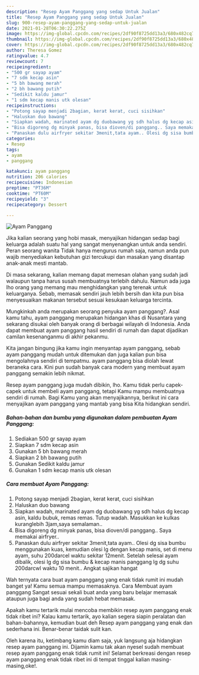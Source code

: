 ```yaml
---
description: "Resep Ayam Panggang yang sedap Untuk Jualan"
title: "Resep Ayam Panggang yang sedap Untuk Jualan"
slug: 900-resep-ayam-panggang-yang-sedap-untuk-jualan
date: 2021-01-28T06:30:22.275Z
image: https://img-global.cpcdn.com/recipes/2df90f8725dd13a3/680x482cq70/ayam-panggang-foto-resep-utama.jpg
thumbnail: https://img-global.cpcdn.com/recipes/2df90f8725dd13a3/680x482cq70/ayam-panggang-foto-resep-utama.jpg
cover: https://img-global.cpcdn.com/recipes/2df90f8725dd13a3/680x482cq70/ayam-panggang-foto-resep-utama.jpg
author: Theresa Gomez
ratingvalue: 4.7
reviewcount: 7
recipeingredient:
- "500 gr sayap ayam"
- "7 sdm kecap asin"
- "5 bh bawang merah"
- "2 bh bawang putih"
- "Sedikit kaldu jamur"
- "1 sdm kecap manis utk olesan"
recipeinstructions:
- "Potong sayap menjadi 2bagian, kerat kerat, cuci sisihkan"
- "Haluskan duo bawang"
- "Siapkan wadah, marinated ayam dg duobawang yg sdh halus dg kecap asin, kaldu bubuk, remas remas. Tutup wadah. Masukkan ke kulkas kuranglebih 3jam,saya semalaman.."
- "Bisa digoreng dg minyak panas, bisa dioven/di panggang.. Saya memakai airfryer.."
- "Panaskan dulu airfryer sekitar 3menit,tata ayam.. Olesi dg sisa bumbu menggunakan kuas, kemudian olesi lg dengan kecap manis, set di menu ayam, suhu 200darcel waktu sekitar 12menit. Setelah selesai ayam dibalik, olesi lg dg sisa bumbu &amp; kecap manis panggang lg dg suhu 200darcwl waktu 10 menit.. Angkat sajikan hangat"
categories:
- Resep
tags:
- ayam
- panggang

katakunci: ayam panggang 
nutrition: 206 calories
recipecuisine: Indonesian
preptime: "PT36M"
cooktime: "PT60M"
recipeyield: "3"
recipecategory: Dessert

---
```



![Ayam Panggang](https://img-global.cpcdn.com/recipes/2df90f8725dd13a3/680x482cq70/ayam-panggang-foto-resep-utama.jpg)

Jika kalian seorang yang hobi masak, menyajikan hidangan sedap bagi keluarga adalah suatu hal yang sangat menyenangkan untuk anda sendiri. Peran seorang  wanita Tidak hanya mengurus rumah saja, namun anda pun wajib menyediakan kebutuhan gizi tercukupi dan masakan yang disantap anak-anak mesti mantab.

Di masa  sekarang, kalian memang dapat memesan olahan yang sudah jadi walaupun tanpa harus susah membuatnya terlebih dahulu. Namun ada juga lho orang yang memang mau menghidangkan yang terenak untuk keluarganya. Sebab, memasak sendiri jauh lebih bersih dan kita pun bisa menyesuaikan makanan tersebut sesuai kesukaan keluarga tercinta. 



Mungkinkah anda merupakan seorang penyuka ayam panggang?. Asal kamu tahu, ayam panggang merupakan hidangan khas di Nusantara yang sekarang disukai oleh banyak orang di berbagai wilayah di Indonesia. Anda dapat membuat ayam panggang hasil sendiri di rumah dan dapat dijadikan camilan kesenanganmu di akhir pekanmu.

Kita jangan bingung jika kamu ingin menyantap ayam panggang, sebab ayam panggang mudah untuk ditemukan dan juga kalian pun bisa mengolahnya sendiri di tempatmu. ayam panggang bisa diolah lewat beraneka cara. Kini pun sudah banyak cara modern yang membuat ayam panggang semakin lebih nikmat.

Resep ayam panggang juga mudah dibikin, lho. Kamu tidak perlu capek-capek untuk membeli ayam panggang, tetapi Kamu mampu membuatnya sendiri di rumah. Bagi Kamu yang akan menyajikannya, berikut ini cara menyajikan ayam panggang yang mantab yang bisa Kita hidangkan sendiri.

<!--inarticleads1-->

##### Bahan-bahan dan bumbu yang digunakan dalam pembuatan Ayam Panggang:

1. Sediakan 500 gr sayap ayam
1. Siapkan 7 sdm kecap asin
1. Gunakan 5 bh bawang merah
1. Siapkan 2 bh bawang putih
1. Gunakan Sedikit kaldu jamur
1. Gunakan 1 sdm kecap manis utk olesan




<!--inarticleads2-->

##### Cara membuat Ayam Panggang:

1. Potong sayap menjadi 2bagian, kerat kerat, cuci sisihkan
1. Haluskan duo bawang
1. Siapkan wadah, marinated ayam dg duobawang yg sdh halus dg kecap asin, kaldu bubuk, remas remas. Tutup wadah. Masukkan ke kulkas kuranglebih 3jam,saya semalaman..
1. Bisa digoreng dg minyak panas, bisa dioven/di panggang.. Saya memakai airfryer..
1. Panaskan dulu airfryer sekitar 3menit,tata ayam.. Olesi dg sisa bumbu menggunakan kuas, kemudian olesi lg dengan kecap manis, set di menu ayam, suhu 200darcel waktu sekitar 12menit. Setelah selesai ayam dibalik, olesi lg dg sisa bumbu &amp; kecap manis panggang lg dg suhu 200darcwl waktu 10 menit.. Angkat sajikan hangat




Wah ternyata cara buat ayam panggang yang enak tidak rumit ini mudah banget ya! Kamu semua mampu memasaknya. Cara Membuat ayam panggang Sangat sesuai sekali buat anda yang baru belajar memasak ataupun juga bagi anda yang sudah hebat memasak.

Apakah kamu tertarik mulai mencoba membikin resep ayam panggang enak tidak ribet ini? Kalau kamu tertarik, ayo kalian segera siapin peralatan dan bahan-bahannya, kemudian buat deh Resep ayam panggang yang enak dan sederhana ini. Benar-benar taidak sulit kan. 

Oleh karena itu, ketimbang kamu diam saja, yuk langsung aja hidangkan resep ayam panggang ini. Dijamin kamu tak akan nyesel sudah membuat resep ayam panggang enak tidak rumit ini! Selamat berkreasi dengan resep ayam panggang enak tidak ribet ini di tempat tinggal kalian masing-masing,oke!.

